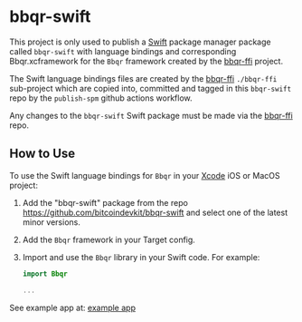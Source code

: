 # bbqr-swift

This project is only used to publish a [Swift] package manager package called `bbqr-swift` with language bindings and corresponding Bbqr.xcframework for the
`Bbqr` framework created by the [bbqr-ffi] project.

The Swift language bindings files are created by the [bbqr-ffi] `./bbqr-ffi` sub-project which are copied into, committed and tagged in this `bbqr-swift` repo by the `publish-spm` github actions workflow.

Any changes to the `bbqr-swift` Swift package must be made via the [bbqr-ffi] repo.

## How to Use

To use the Swift language bindings for `Bbqr` in your [Xcode] iOS or MacOS project:

1. Add the "bbqr-swift" package from the repo https://github.com/bitcoindevkit/bbqr-swift and select one of the latest minor versions.
2. Add the `Bbqr` framework in your Target config.
3. Import and use the `Bbqr` library in your Swift code. For example:

   ```swift
   import Bbqr

   ...
   ```

See example app at: [example app]

[Swift]: https://developer.apple.com/swift/
[Xcode]: https://developer.apple.com/documentation/Xcode
[bbqr-ffi]: https://github.com/bitcoinppl/bbqr-ffi
[example app]: https://github.com/bitcoinppl/bbqr-ffi/blob/master/examples/apple-multiplatform-spm/QrDemo/QrDemo/ContentView.swift
